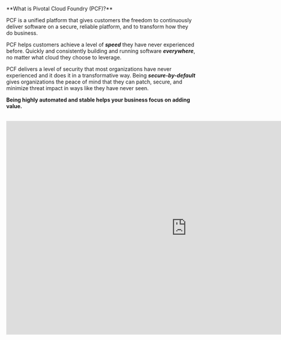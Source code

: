 <br>
**What is Pivotal Cloud Foundry (PCF)?**

PCF is a unified platform that gives customers the freedom to continuously deliver software on a secure, reliable platform, and to transform how they do business.

PCF helps customers achieve a level of _**speed**_ they have never experienced before. Quickly and  consistently building and running software _**everywhere**_, no matter what cloud they choose to leverage.

PCF delivers a level of security that most organizations have never experienced and it does it in a transformative way. Being _**secure-by-default**_ gives organizations the peace of mind that they can patch, secure, and minimize threat impact in ways like they have never seen.

**Being highly automated and stable helps your business focus on adding value.**
<br>
<br>

<iframe src="https://docs.google.com/presentation/d/e/2PACX-1vTSpXSIZIP5q8O4o-xxIRXV9WDtBPIXX5CJNgMNiqxswjj2xiOq4AD__qMWXFNGFPI-Y57bW4Srs6yH/embed?start=false&loop=false&delayms=3000" frameborder="0" width="960" height="569" allowfullscreen="true" mozallowfullscreen="true" webkitallowfullscreen="true"></iframe>
